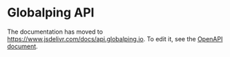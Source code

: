 # Globalping API

The documentation has moved to https://www.jsdelivr.com/docs/api.globalping.io.
To edit it, see the [OpenAPI document](../public/v1/spec.yaml).
